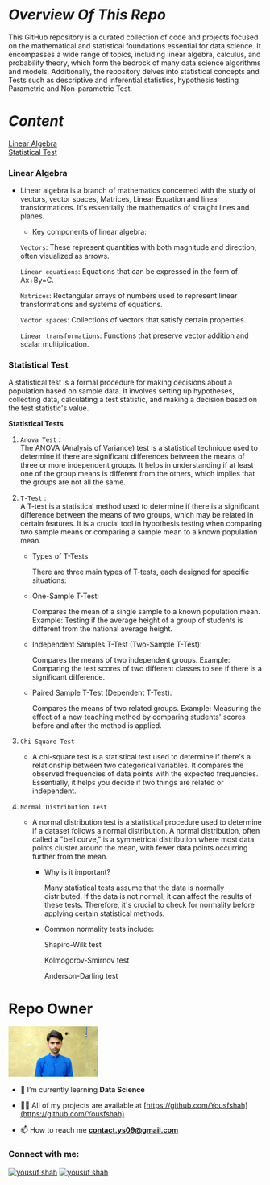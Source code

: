 # ***Overview Of This Repo***
This GitHub repository is a curated collection of code and projects focused on the mathematical and statistical foundations essential for data science. It encompasses a wide range of topics, including linear algebra, calculus, and probability theory, which form the bedrock of many data science algorithms and models. Additionally, the repository delves into statistical concepts and Tests such as descriptive and inferential statistics, hypothesis testing Parametric and Non-parametric Test.

# ***Content***
[Linear Algebra](#linear-algebra)\
[Statistical Test](#statistical-test)

### **Linear Algebra**
- Linear algebra is a branch of mathematics concerned with the study of vectors, vector spaces, Matrices, Linear Equation and linear transformations. It's essentially the mathematics of straight lines and planes.   
    - Key components of linear algebra:
  
    `Vectors`: These represent quantities with both magnitude and direction, often visualized as arrows.

    `Linear equations`: Equations that can be expressed in the form of Ax+By=C.   

    `Matrices`: Rectangular arrays of numbers used to represent linear transformations and systems of equations.

    `Vector spaces`: Collections of vectors that satisfy certain properties.

    `Linear transformations`: Functions that preserve vector addition and scalar multiplication.

### **Statistical Test**
A statistical test is a formal procedure for making decisions about a population based on sample data. It involves setting up hypotheses, collecting data, calculating a test statistic, and making a decision based on the test statistic's value.

**Statistical Tests**
1. `Anova Test` :\
    The ANOVA (Analysis of Variance) test is a statistical technique used to determine if there are significant differences between the means of three or more independent groups. It helps in understanding if at least one of the group means is different from the others, which implies that the groups are not all the same. 
2. `T-Test` :\
    A T-test is a statistical method used to determine if there is a significant difference between the means of two groups, which may be related in certain features. It is a crucial tool in hypothesis testing when comparing two sample means or comparing a sample mean to a known population mean.
    
     - Types of T-Tests
  
        There are three main types of T-tests, each designed for specific situations:

      - One-Sample T-Test:

        Compares the mean of a single sample to a known population mean.
        Example: Testing if the average height of a group of students is different from the national average height.
      - Independent Samples T-Test (Two-Sample T-Test):

        Compares the means of two independent groups.
        Example: Comparing the test scores of two different classes to see if there is a significant difference.
      - Paired Sample T-Test (Dependent T-Test):

        Compares the means of two related groups.
        Example: Measuring the effect of a new teaching method by comparing students' scores before and after the method is applied.
3. `Chi Square Test`
   - A chi-square test is a statistical test used to determine if there's a relationship between two categorical variables.
    It compares the observed frequencies of data points with the expected frequencies.   
    Essentially, it helps you decide if two things are related or independent.

4. `Normal Distribution Test`
   - A normal distribution test is a statistical procedure used to determine if a dataset follows a normal distribution.
    A normal distribution, often called a "bell curve," is a symmetrical distribution where most data points cluster around the mean, with fewer data points occurring further from the mean.

     - Why is it important?
 
        Many statistical tests assume that the data is normally distributed. If the data is not normal, it can affect the results of these tests. Therefore, it's crucial to check for normality before applying certain statistical methods.   

      - Common normality tests include:
 
         Shapiro-Wilk test

         Kolmogorov-Smirnov test   

         Anderson-Darling test   

# Repo Owner

<img  alt="Owner Pic" src="yousuf_shah.jpg" height="100px">

- 🌱 I’m currently learning **Data Science**

- 👨‍💻 All of my projects are available at [https://github.com/Yousfshah](https://github.com/Yousfshah)

- 📫 How to reach me **contact.ys09@gmail.com**

<h3 align="left">Connect with me:</h3>
<p align="left">
<a href="https://www.linkedin.com/in/yousuf-shah-7ba9492b4/" target="blank"><img align="center" src="https://raw.githubusercontent.com/rahuldkjain/github-profile-readme-generator/master/src/images/icons/Social/linked-in-alt.svg" alt="yousuf shah" height="30" width="40" /></a>
<a href="https://www.kaggle.com/yousufshah" target="blank"><img align="center" src="https://raw.githubusercontent.com/rahuldkjain/github-profile-readme-generator/master/src/images/icons/Social/kaggle.svg" alt="yousuf shah" height="30" width="40" /></a>
</p>